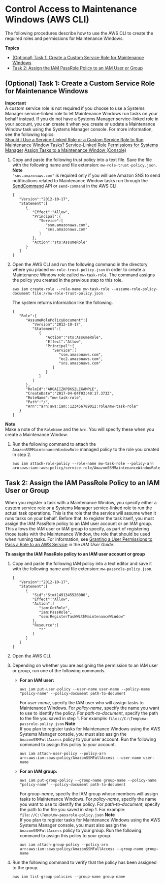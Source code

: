 # Control Access to Maintenance Windows \(AWS CLI\)<a name="sysman-maintenance-perm-cli"></a>

The following procedures describe how to use the AWS CLI to create the required roles and permissions for Maintenance Windows\.

**Topics**
+ [\(Optional\) Task 1: Create a Custom Service Role for Maintenance Windows](#sysman-maintenance-role-cli)
+ [Task 2: Assign the IAM PassRole Policy to an IAM User or Group](#sysman-mw-passrole-cli)

## \(Optional\) Task 1: Create a Custom Service Role for Maintenance Windows<a name="sysman-maintenance-role-cli"></a>

**Important**  
A custom service role is not required if you choose to use a Systems Manager service\-linked role to let Maintenance Windows run tasks on your behalf instead\. If you do not have a Systems Manager service\-linked role in your account, you can create it when you create or update a Maintenance Window task using the Systems Manager console\. For more information, see the following topics:  
[Should I Use a Service\-Linked Role or a Custom Service Role to Run Maintenance Window Tasks?](sysman-maintenance-permissions.md#maintenance-window-tasks-service-role)
[Service\-Linked Role Permissions for Systems Manager](using-service-linked-roles.md#slr-permissions)
[Assign Tasks to a Maintenance Window \(Console\)](sysman-maintenance-assign-tasks.md)

1. Copy and paste the following trust policy into a text file\. Save the file with the following name and file extension: `mw-role-trust-policy.json`\.
**Note**  
`"sns.amazonaws.com"` is required only if you will use Amazon SNS to send notifications related to Maintenance Window tasks run through the [SendCommand](https://docs.aws.amazon.com/systems-manager/latest/APIReference/API_SendCommand.html) API or `send-command` in the AWS CLI\.

   ```
   {
      "Version":"2012-10-17",
      "Statement":[
         {
            "Effect":"Allow",
            "Principal":{
               "Service":[
                  "ssm.amazonaws.com",
                  "sns.amazonaws.com"
               ]
            },
            "Action":"sts:AssumeRole"
         }
      ]
   }
   ```

1. Open the AWS CLI and run the following command in the directory where you placed `mw-role-trust-policy.json` in order to create a Maintenance Window role called `mw-task-role`\. The command assigns the policy you created in the previous step to this role\.

   ```
   aws iam create-role --role-name mw-task-role --assume-role-policy-document file://mw-role-trust-policy.json
   ```

   The system returns information like the following\.

   ```
   {
      "Role":{
         "AssumeRolePolicyDocument":{
            "Version":"2012-10-17",
            "Statement":[
               {
                  "Action":"sts:AssumeRole",
                  "Effect":"Allow",
                  "Principal":{
                     "Service":[
                        "ssm.amazonaws.com",
                        "ec2.amazonaws.com",
                        "sns.amazonaws.com"
                     ]
                  }
               }
            ]
         },
         "RoleId":"AROAIIZKPBKS2LEXAMPLE",
         "CreateDate":"2017-04-04T03:40:17.373Z",
         "RoleName":"mw-task-role",
         "Path":"/",
         "Arn":"arn:aws:iam::123456789012:role/mw-task-role"
      }
   }
   ```
**Note**  
Make a note of the `RoleName` and the `Arn`\. You will specify these when you create a Maintenance Window\.

1. Run the following command to attach the `AmazonSSMMaintenanceWindowRole` managed policy to the role you created in step 2\.

   ```
   aws iam attach-role-policy --role-name mw-task-role --policy-arn arn:aws:iam::aws:policy/service-role/AmazonSSMMaintenanceWindowRole
   ```

## Task 2: Assign the IAM PassRole Policy to an IAM User or Group<a name="sysman-mw-passrole-cli"></a>

When you register a task with a Maintenance Window, you specify either a custom service role or a Systems Manager service\-linked role to run the actual task operations\. This is the role that the service will assume when it runs tasks on your behalf\. Before that, to register the task itself, you must assign the IAM PassRole policy to an IAM user account or an IAM group\. This allows the IAM user or IAM group to specify, as part of registering those tasks with the Maintenance Window, the role that should be used when running tasks\. For information, see [Granting a User Permissions to Pass a Role to an AWS Service](https://docs.aws.amazon.com/IAM/latest/UserGuide/id_roles_use_passrole.html) in the *IAM User Guide*\.

**To assign the IAM PassRole policy to an IAM user account or group**

1. Copy and paste the following IAM policy into a text editor and save it with the following name and file extension: `mw-passrole-policy.json`\.

   ```
   {
      "Version":"2012-10-17",
      "Statement":[
         {
            "Sid":"Stmt1491345526000",
            "Effect":"Allow",
            "Action":[
               "iam:GetRole",
               "iam:PassRole",
               "ssm:RegisterTaskWithMaintenanceWindow"
            ],
            "Resource":[
               "*"
            ]
         }
      ]
   }
   ```

1. Open the AWS CLI\.

1. Depending on whether you are assigning the permission to an IAM user or group, run one of the following commands\.
   + **For an IAM user:**

     ```
     aws iam put-user-policy --user-name user-name --policy-name "policy-name" --policy-document path-to-document
     ```

     For *user\-name*, specify the IAM user who will assign tasks to Maintenance Windows\. For *policy\-name*, specify the name you want to use to identify the policy\. For *path\-to\-document*, specify the path to the file you saved in step 1\. For example: `file://C:\Temp\mw-passrole-policy.json`
**Note**  
If you plan to register tasks for Maintenance Windows using the AWS Systems Manager console, you must also assign the `AmazonSSMFullAccess` policy to your user account\. Run the following command to assign this policy to your account\.  

     ```
     aws iam attach-user-policy --policy-arn arn:aws:iam::aws:policy/AmazonSSMFullAccess --user-name user-name
     ```
   + **For an IAM group:**

     ```
     aws iam put-group-policy --group-name group-name --policy-name "policy-name" --policy-document path-to-document
     ```

     For *group\-name*, specify the IAM group whose members will assign tasks to Maintenance Windows\. For *policy\-name*, specify the name you want to use to identify the policy\. For *path\-to\-document*, specify the path to the file you saved in step 1\. For example: `file://C:\Temp\mw-passrole-policy.json`
**Note**  
If you plan to register tasks for Maintenance Windows using the AWS Systems Manager console, you must also assign the `AmazonSSMFullAccess` policy to your group\. Run the following command to assign this policy to your group\.  

     ```
     aws iam attach-group-policy --policy-arn arn:aws:iam::aws:policy/AmazonSSMFullAccess --group-name group-name
     ```

1. Run the following command to verify that the policy has been assigned to the group\.

   ```
   aws iam list-group-policies --group-name group-name
   ```